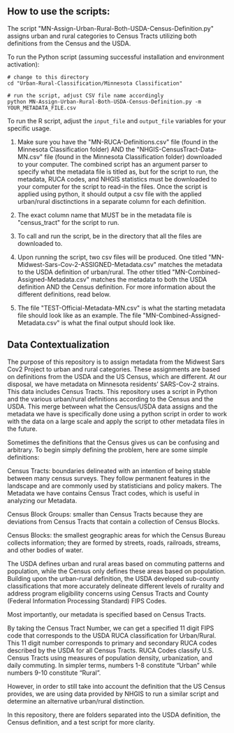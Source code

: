 ## How to use the scripts:

The script "MN-Assign-Urban-Rural-Both-USDA-Census-Definition.py" assigns urban and rural categories to Census Tracts utilizing both definitions from the Census and the USDA. 

To run the Python script (assuming successful installation and environment activation):

```
# change to this directory
cd "Urban-Rural-Classification/Minnesota Classification"

# run the script, adjust CSV file name accordingly
python MN-Assign-Urban-Rural-Both-USDA-Census-Definition.py -m YOUR_METADATA_FILE.csv
```

To run the R script, adjust the `input_file` and `output_file` variables for your specific usage.

1) Make sure you have the "MN-RUCA-Definitions.csv" file (found in the Minnesota Classification folder) AND the "NHGIS-CensusTract-Data-MN.csv" file (found in the Minnesota Classification folder) downloaded to your computer. The combined script has an argument parser to specify what the metadata file is titled as, but for the script to run, the metadata, RUCA codes, and NHGIS statistics must be downloaded to your computer for the script to read-in the files. Once the script is applied using python, it should output a csv file with the applied urban/rural disctinctions in a separate column for each definition.

2) The exact column name that MUST be in the metadata file is "census_tract" for the script to run. 

3) To call and run the script, be in the directory that all the files are downloaded to. 

4) Upon running the script, two csv files will be produced. One titled "MN-Midwest-Sars-Cov-2-ASSIGNED-Metadata.csv" matches the metadata to the USDA definition of urban/rural. The other titled "MN-Combined-Assigned-Metadata.csv" matches the metadata to both the USDA definition AND the Census definition. For more information about the different definitions, read below. 

5) The file "TEST-Official-Metadata-MN.csv" is what the starting metadata file should look like as an example. The file "MN-Combined-Assigned-Metadata.csv" is what the final output should look like.



## Data Contextualization

The purpose of this repository is to assign metadata from the Midwest Sars Cov2 Project to urban and rural categories. These assignments are based on definitions from the USDA and the US Census, which are different. At our disposal, we have metadata on Minnesota residents’ SARS-Cov-2 strains. This data includes Census Tracts. This repository uses a script in Python and the various urban/rural definitions according to the Census and the USDA. This merge between what the Census/USDA data assigns and the metadata we have is specifically done using a python script in order to work with the data on a large scale and apply the script to other metadata files in the future.

Sometimes the definitions that the Census gives us can be confusing and arbitrary. To begin simply defining the problem, here are some simple definitions:

Census Tracts: boundaries delineated with an intention of being stable between many census surveys. They follow permanent features in the landscape and are commonly used by statisticians and policy makers. The Metadata we have contains Census Tract codes, which is useful in analyzing our Metadata.

Census Block Groups: smaller than Census Tracts because they are deviations from Census Tracts that contain a collection of Census Blocks.

Census Blocks: the smallest geographic areas for which the Census Bureau collects information; they are formed by streets, roads, railroads, streams, and other bodies of water.

The USDA defines urban and rural areas based on commuting patterns and population, while the Census only defines these areas based on population. Building upon the urban-rural definition, the USDA developed sub-county classifications that more accurately delineate different levels of rurality and address program eligibility concerns using Census Tracts and County (Federal Information Processing Standard) FIPS Codes.

Most importantly, our metadata is specified based on Census Tracts.

By taking the Census Tract Number, we can get a specified 11 digit FIPS code that corresponds to the USDA RUCA classification for Urban/Rural. This 11 digit number corresponds to primary and secondary RUCA codes described by the USDA for all Census Tracts. RUCA Codes classify U.S. Census Tracts using measures of population density, urbanization, and daily commuting. In simpler terms, numbers 1-8 constitute “Urban” while numbers 9-10 constitute “Rural”.

However, in order to still take into account the definition that the US Census provides, we are using data provided by NHGIS to run a similar script and determine an alternative urban/rural distinction.

In this repository, there are folders separated into the USDA definition, the Census definition, and a test script for more clarity.

